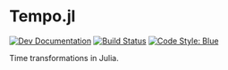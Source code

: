 # Tempo.jl

[![Dev Documentation](https://img.shields.io/badge/docs-dev-blue.svg)](https://juliaspacemissiondesign.github.io/Tempo.jl/dev/) 
[![Build Status](https://github.com/JuliaSpaceMissionDesign/Tempo.jl/actions/workflows/ci.yml/badge.svg?branch=main)](https://github.com/JuliaSpaceMissionDesign/Tempo.jl/actions/workflows/ci.yml)
[![Code Style: Blue](https://img.shields.io/badge/code%20style-blue-4495d1.svg)](https://github.com/invenia/BlueStyle)

Time transformations in Julia.